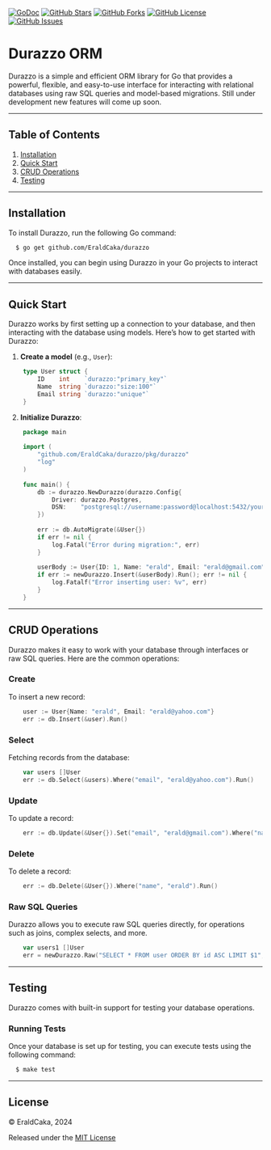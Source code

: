 [![GoDoc](https://pkg.go.dev/badge/github.com/EraldCaka/durazzo)](https://pkg.go.dev/github.com/EraldCaka/durazzo)
[![GitHub Stars](https://img.shields.io/github/stars/EraldCaka/durazzo)](https://github.com/EraldCaka/durazzo/stargazers)
[![GitHub Forks](https://img.shields.io/github/forks/EraldCaka/durazzo)](https://github.com/EraldCaka/durazzo/network/members)
[![GitHub License](https://img.shields.io/github/license/EraldCaka/durazzo)](https://opensource.org/licenses/MIT)
[![GitHub Issues](https://img.shields.io/github/issues/EraldCaka/durazzo)](https://github.com/EraldCaka/durazzo/issues)

# Durazzo ORM

Durazzo is a simple and efficient ORM library for Go that provides a powerful, flexible, and easy-to-use interface for interacting with relational databases using raw SQL queries and model-based migrations. Still under development new features will come up soon.

---



## Table of Contents

1. [Installation](#installation)
2. [Quick Start](#quick-start)
3. [CRUD Operations](#crud-operations)
4. [Testing](#testing)

---

## Installation

To install Durazzo, run the following Go command:

```bash
  $ go get github.com/EraldCaka/durazzo
```

Once installed, you can begin using Durazzo in your Go projects to interact with databases easily.

---

## Quick Start

Durazzo works by first setting up a connection to your database, and then interacting with the database using models. Here’s how to get started with Durazzo:

1. **Create a model** (e.g., `User`):

```go
    type User struct {
        ID    int    `durazzo:"primary_key"`
        Name  string `durazzo:"size:100"`
        Email string `durazzo:"unique"`
    }
```

2. **Initialize Durazzo**:

```go
    package main
    
    import (
        "github.com/EraldCaka/durazzo/pkg/durazzo"
        "log"
    )
    
    func main() {
        db := durazzo.NewDurazzo(durazzo.Config{
            Driver: durazzo.Postgres,
            DSN:    "postgresql://username:password@localhost:5432/yourdbname?sslmode=disable",
        })
    
        err := db.AutoMigrate(&User{})
        if err != nil {
            log.Fatal("Error during migration:", err)
        }
		
        userBody := User{ID: 1, Name: "erald", Email: "erald@gmail.com"}
        if err := newDurazzo.Insert(&userBody).Run(); err != nil {
            log.Fatalf("Error inserting user: %v", err)
        }   
    }
```

---

## CRUD Operations

Durazzo makes it easy to work with your database through interfaces or raw SQL queries. Here are the common operations:

### Create

To insert a new record:

```go
    user := User{Name: "erald", Email: "erald@yahoo.com"}
    err := db.Insert(&user).Run()
```

### Select

Fetching records from the database:

```go
    var users []User
    err := db.Select(&users).Where("email", "erald@yahoo.com").Run()
```

### Update

To update a record:

```go
    err := db.Update(&User{}).Set("email", "erald@gmail.com").Where("name", "erald").Run()
```

### Delete

To delete a record:

```go
    err := db.Delete(&User{}).Where("name", "erald").Run()
```

### Raw SQL Queries

Durazzo allows you to execute raw SQL queries directly, for operations such as joins, complex selects, and more. 

```go
    var users1 []User
    err = newDurazzo.Raw("SELECT * FROM user ORDER BY id ASC LIMIT $1", 2).Model(&users1).Run()
```

---

## Testing

Durazzo comes with built-in support for testing your database operations.


### Running Tests

Once your database is set up for testing, you can execute tests using the following command:

```bash
  $ make test
```


---

## License

© EraldCaka, 2024

Released under the [MIT License](https://github.com/EraldCaka/durazzo/blob/main/license)